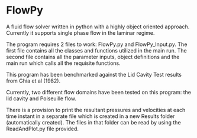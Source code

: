 # FlowPy
A fluid flow solver written in python with a highly object oriented approach. Currently it supports single phase flow in the laminar regime. 

The program requires 2 files to work: FlowPy.py and FlowPy_Input.py. The first file contains all the classes and functions utilized in the main run. The second file contains all the parameter inputs, object definitions and the main run which calls all the requisite functions.

This program has been benchmarked against the Lid Cavity Test results from Ghia et al (1982).

Currently, two different flow domains have been tested on this program: the lid cavity and Poiseuille flow. 

There is a provision to print the resultant pressures and velocities at each time instant in a separate file which is created in a new Results folder (automatically created). The files in that folder can be read by using the ReadAndPlot.py file provided.
